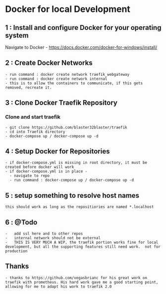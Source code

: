 # Docker for local Development

## 1 : Install and configure Docker for your operating system

Navigate to Docker - <https://docs.docker.com/docker-for-windows/install/>

## 2 : Create Docker Networks

    - run command : docker create network traefik_webgateway 
    - run command : docker create network internal 
    - this is to allow the containers to communicate, if this gets removed, recreate it.

## 3 : Clone Docker Traefik Repository

### Clone and start traefik

    - git clone https://github.com/blaster32blaster/traefik
    - cd into Traefik directory
    - docker-compose up / docker-compose up -d

## 4 : Setup Docker for Repositories

    - if docker-compose.yml is missing in root directory, it must be created before docker will work
    - if docker-compose.yml is in place -
      - navigate to repo
      - run command : docker-compose up / docker-compose up -d

## 5 : setup something to resolve host names

    this should work as long as the repositiories are named *.localhost

## 6 : @Todo

    -   add ssl here and to other repos
    -   internal network should not be external
    -   THIS IS VERY MUCH A WIP, the traefik portion works fine for local development, but all the supporting features still need work.  not for production

## Thanks

    - thanks to https://github.com/vegasbrianc for his great work on traefik with prometheus. His hard work gave me a good starting point, allowing for me to adapt his work to traefik 2.0
